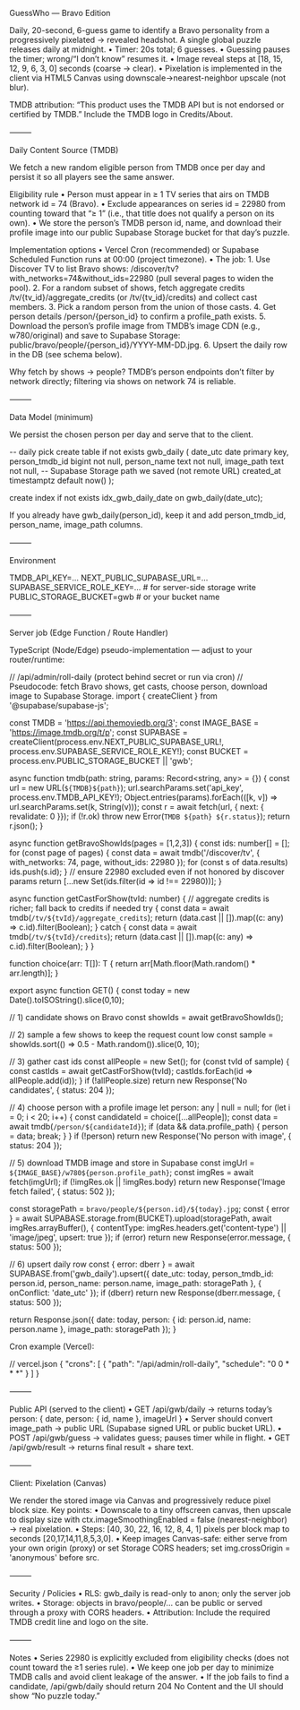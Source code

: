 

GuessWho — Bravo Edition

Daily, 20-second, 6-guess game to identify a Bravo personality from a progressively pixelated → revealed headshot. A single global puzzle releases daily at midnight.
	•	Timer: 20s total; 6 guesses.
	•	Guessing pauses the timer; wrong/“I don’t know” resumes it.
	•	Image reveal steps at [18, 15, 12, 9, 6, 3, 0] seconds (coarse → clear).
	•	Pixelation is implemented in the client via HTML5 Canvas using downscale→nearest-neighbor upscale (not blur).

TMDB attribution: “This product uses the TMDB API but is not endorsed or certified by TMDB.” Include the TMDB logo in Credits/About.

⸻

Daily Content Source (TMDB)

We fetch a new random eligible person from TMDB once per day and persist it so all players see the same answer.

Eligibility rule
	•	Person must appear in ≥ 1 TV series that airs on TMDB network id = 74 (Bravo).
	•	Exclude appearances on series id = 22980 from counting toward that “≥ 1” (i.e., that title does not qualify a person on its own).
	•	We store the person’s TMDB person id, name, and download their profile image into our public Supabase Storage bucket for that day’s puzzle.

Implementation options
	•	Vercel Cron (recommended) or Supabase Scheduled Function runs at 00:00 (project timezone).
	•	The job:
	1.	Use Discover TV to list Bravo shows: /discover/tv?with_networks=74&without_ids=22980 (pull several pages to widen the pool).
	2.	For a random subset of shows, fetch aggregate credits /tv/{tv_id}/aggregate_credits (or /tv/{tv_id}/credits) and collect cast members.
	3.	Pick a random person from the union of those casts.
	4.	Get person details /person/{person_id} to confirm a profile_path exists.
	5.	Download the person’s profile image from TMDB’s image CDN (e.g., w780/original) and save to Supabase Storage: public/bravo/people/{person_id}/YYYY-MM-DD.jpg.
	6.	Upsert the daily row in the DB (see schema below).

Why fetch by shows → people? TMDB’s person endpoints don’t filter by network directly; filtering via shows on network 74 is reliable.

⸻

Data Model (minimum)

We persist the chosen person per day and serve that to the client.

-- daily pick
create table if not exists gwb_daily (
  date_utc date primary key,
  person_tmdb_id bigint not null,
  person_name text not null,
  image_path text not null,   -- Supabase Storage path we saved (not remote URL)
  created_at timestamptz default now()
);

create index if not exists idx_gwb_daily_date on gwb_daily(date_utc);

If you already have gwb_daily(person_id), keep it and add person_tmdb_id, person_name, image_path columns.

⸻

Environment

TMDB_API_KEY=...
NEXT_PUBLIC_SUPABASE_URL=...
SUPABASE_SERVICE_ROLE_KEY=...   # for server-side storage write
PUBLIC_STORAGE_BUCKET=gwb       # or your bucket name


⸻

Server job (Edge Function / Route Handler)

TypeScript (Node/Edge) pseudo-implementation — adjust to your router/runtime:

// /api/admin/roll-daily (protect behind secret or run via cron)
// Pseudocode: fetch Bravo shows, get casts, choose person, download image to Supabase Storage.
import { createClient } from '@supabase/supabase-js';

const TMDB = 'https://api.themoviedb.org/3';
const IMAGE_BASE = 'https://image.tmdb.org/t/p';
const SUPABASE = createClient(process.env.NEXT_PUBLIC_SUPABASE_URL!, process.env.SUPABASE_SERVICE_ROLE_KEY!);
const BUCKET = process.env.PUBLIC_STORAGE_BUCKET || 'gwb';

async function tmdb(path: string, params: Record<string, any> = {}) {
  const url = new URL(`${TMDB}${path}`);
  url.searchParams.set('api_key', process.env.TMDB_API_KEY!);
  Object.entries(params).forEach(([k, v]) => url.searchParams.set(k, String(v)));
  const r = await fetch(url, { next: { revalidate: 0 }});
  if (!r.ok) throw new Error(`TMDB ${path} ${r.status}`);
  return r.json();
}

async function getBravoShowIds(pages = [1,2,3]) {
  const ids: number[] = [];
  for (const page of pages) {
    const data = await tmdb('/discover/tv', { with_networks: 74, page, without_ids: 22980 });
    for (const s of data.results) ids.push(s.id);
  }
  // ensure 22980 excluded even if not honored by discover params
  return [...new Set(ids.filter(id => id !== 22980))];
}

async function getCastForShow(tvId: number) {
  // aggregate credits is richer; fall back to credits if needed
  try {
    const data = await tmdb(`/tv/${tvId}/aggregate_credits`);
    return (data.cast || []).map((c: any) => c.id).filter(Boolean);
  } catch {
    const data = await tmdb(`/tv/${tvId}/credits`);
    return (data.cast || []).map((c: any) => c.id).filter(Boolean);
  }
}

function choice<T>(arr: T[]): T { return arr[Math.floor(Math.random() * arr.length)]; }

export async function GET() {
  const today = new Date().toISOString().slice(0,10);

  // 1) candidate shows on Bravo
  const showIds = await getBravoShowIds();

  // 2) sample a few shows to keep the request count low
  const sample = showIds.sort(() => 0.5 - Math.random()).slice(0, 10);

  // 3) gather cast ids
  const allPeople = new Set<number>();
  for (const tvId of sample) {
    const castIds = await getCastForShow(tvId);
    castIds.forEach(id => allPeople.add(id));
  }
  if (!allPeople.size) return new Response('No candidates', { status: 204 });

  // 4) choose person with a profile image
  let person: any | null = null;
  for (let i = 0; i < 20; i++) {
    const candidateId = choice([...allPeople]);
    const data = await tmdb(`/person/${candidateId}`);
    if (data && data.profile_path) { person = data; break; }
  }
  if (!person) return new Response('No person with image', { status: 204 });

  // 5) download TMDB image and store in Supabase
  const imgUrl = `${IMAGE_BASE}/w780${person.profile_path}`;
  const imgRes = await fetch(imgUrl);
  if (!imgRes.ok || !imgRes.body) return new Response('Image fetch failed', { status: 502 });

  const storagePath = `bravo/people/${person.id}/${today}.jpg`;
  const { error } = await SUPABASE.storage.from(BUCKET).upload(storagePath, await imgRes.arrayBuffer(), {
    contentType: imgRes.headers.get('content-type') || 'image/jpeg',
    upsert: true
  });
  if (error) return new Response(error.message, { status: 500 });

  // 6) upsert daily row
  const { error: dberr } = await SUPABASE.from('gwb_daily').upsert({
    date_utc: today,
    person_tmdb_id: person.id,
    person_name: person.name,
    image_path: storagePath
  }, { onConflict: 'date_utc' });
  if (dberr) return new Response(dberr.message, { status: 500 });

  return Response.json({ date: today, person: { id: person.id, name: person.name }, image_path: storagePath });
}

Cron example (Vercel):

// vercel.json
{
  "crons": [
    { "path": "/api/admin/roll-daily", "schedule": "0 0 * * *" }
  ]
}


⸻

Public API (served to the client)
	•	GET /api/gwb/daily → returns today’s person: { date, person: { id, name }, imageUrl }
	•	Server should convert image_path → public URL (Supabase signed URL or public bucket URL).
	•	POST /api/gwb/guess → validates guess; pauses timer while in flight.
	•	GET /api/gwb/result → returns final result + share text.

⸻

Client: Pixelation (Canvas)

We render the stored image via Canvas and progressively reduce pixel block size. Key points:
	•	Downscale to a tiny offscreen canvas, then upscale to display size with
ctx.imageSmoothingEnabled = false (nearest-neighbor) → real pixelation.
	•	Steps: [40, 30, 22, 16, 12, 8, 4, 1] pixels per block map to seconds [20,17,14,11,8,5,3,0].
	•	Keep images Canvas-safe: either serve from your own origin (proxy) or set Storage CORS headers; set img.crossOrigin = 'anonymous' before src.

⸻

Security / Policies
	•	RLS: gwb_daily is read-only to anon; only the server job writes.
	•	Storage: objects in bravo/people/... can be public or served through a proxy with CORS headers.
	•	Attribution: Include the required TMDB credit line and logo on the site.

⸻

Notes
	•	Series 22980 is explicitly excluded from eligibility checks (does not count toward the ≥1 series rule).
	•	We keep one job per day to minimize TMDB calls and avoid client leakage of the answer.
	•	If the job fails to find a candidate, /api/gwb/daily should return 204 No Content and the UI should show “No puzzle today.”

